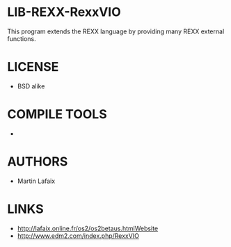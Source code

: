 # LIB-REXX-RexxVIO
This program extends the REXX language by providing many REXX external functions.

LICENSE
===============
* BSD alike 

COMPILE TOOLS
===============
* 
 
AUTHORS
===============
* Martin Lafaix

LINKS
===============
* http://lafaix.online.fr/os2/os2betaus.htmlWebsite
* http://www.edm2.com/index.php/RexxVIO
